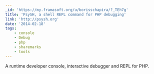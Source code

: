 ```yaml
---
_id: 'https://my.framasoft.org/u/borisschapira/?_TEh7g'
title: 'PsySH, a shell REPL command for PHP debugging'
link: 'http://psysh.org'
date: '2014-02-18'
tags:
    - console
    - Debug
    - php
    - sharemarks
    - tools
---
```


<div class="markdown"><p>A runtime developer console, interactive debugger and REPL for PHP.
</p></div>
